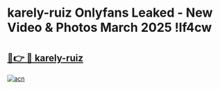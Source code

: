 # karely-ruiz Onlyfans Leaked - New Video & Photos March 2025 !lf4cw

# <h2><a href="https://jggljc.iuczelnia.edu.pl?title=karely-ruiz&ref=lf4cw">🔗👉 🔴 karely-ruiz</a></h2>

[![acn](https://github.com/user-attachments/assets/0f9c940e-d8b0-45ae-aac7-cd30a18b3e1c)](https://jggljc.iuczelnia.edu.pl?title=karely-ruiz&ref=lf4cw)

